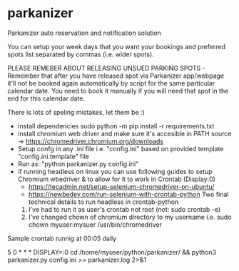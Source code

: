 # parkanizer

Parkanizer auto reservation and notification solution

You can setup your week days that you want your bookings and preferred spots list separated by commas (i.e. wider spots).

PLEASE REMEBER ABOUT RELEASING UNSUED PARKING SPOTS - Remember that after you have released spot via Parkanizer app/webpage it'll not be booked again automatically by script for the same particular calendar date. You need to book it manually if you will need that spot in the end for this calendar date.

There is lots of speling mistakes, let them be :)

- install dependencies sudo python -m pip install -r requirements.txt
- install chromium web driver and make sure it's accesible in PATH source -> https://chromedriver.chromium.org/downloads
- Setup confg in any .ini file i.e. "config.ini" based on provided template "config.ini.template" file
- Run as: "python parkanizer.py config.ini"
- if running headless on linux you can use following guides to setup Chromium wbedriver & to allow for it to work in Crontab (Display:0)
	- https://tecadmin.net/setup-selenium-chromedriver-on-ubuntu/
	- https://newbedev.com/run-selenium-with-crontab-python
Two final technical details to run headless in crontab-python
	1) I've had to run it as user's crontab not root (not: sudo crontab -e)
	2) I've changed chown of chromium directory to my username i.e. sudo chown myuser:mysuer /usr/bin/chromedriver

Sample crontab runnig at 00:05 daily
		
5 0 * * * DISPLAY=:0 cd /home/myuser/python/parkanizer/ && python3 parkanizer.py config.ini >> parkanizer.log 2>&1
